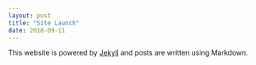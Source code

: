 ```yaml
---
layout: post 
title: "Site Launch" 
date: 2018-09-11
---
```


This website is powered by [Jekyll](http://jekyllrb.com) and posts are written using Markdown. 
